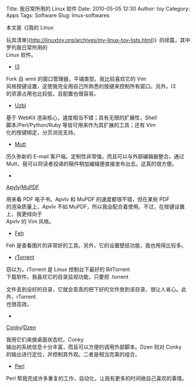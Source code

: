 Title: 我日常所用的 Linux 软件
Date: 2010-05-05 12:30
Author: toy
Category: Apps
Tags: Software
Slug: linux-softwares

本文是《[我的 Linux  

玩具清单](http://linuxtoy.org/archives/my-linux-toy-lists.html)》的续篇，其中罗列我日常所用的  
Linux 软件。

+ [I3](http://i3.zekjur.net/)

Fork 自 wmii 的窗口管理器，平铺类型。我比较喜欢它的 Vim  
风格按键设置，这使我完全用自己所熟悉的按键来控制所有窗口。另外，I3  
的资源占用也比较低，且配置也很容易。

+ [Uzbl](http://linuxtoy.org/archives/uzbl.html)

基于 WebKit 渲染核心，速度相当不错；具有无限的扩展性，Shell  
脚本/Perl/Python/Ruby 等皆可用来作为其扩展的工具；还有 Vim  
化的按键绑定，分页浏览支持。

+ [Mutt](http://www.mutt.org)

历久弥新的 E-mail 客户端。定制性非常强，而且可以与外部编辑器整合。通过  
Mutt，我可以将读者投递的稿件稍加编辑便直接发布出去。这真的很方便。

+
[Apvlv](http://linuxtoy.org/archives/apvlv.html)/[MuPDF](http://ccxvii.net/mupdf/)

用来看 PDF 电子书。Apvlv 和 MuPDF 的速度都很不错，但在某些 PDF  
的渲染质量上，Apvlv 不如
MuPDF，所以我会配合着使用。不过，在按键设置上，我更倾向于  
Apvlv 的 Vim 风格。

+ [Feh](http://linuxbrit.co.uk/software/feh/)

Feh 是查看图片的非常好的工具。另外，它的设置壁纸功能，我也用得比较多。

+ [rTorrent](http://linuxtoy.org/archives/rtorrent.html)

窃以为，rTorrent 是 Linux 控制台下最好的 BitTorrent  
下载软件。我喜欢它的目录监视功能，只要把 .torrent  

文件丢到设好的目录，它就会乖乖的把下好的文件放到该目录，很让人省心。此外，rTorrent  
也很高效。

+
[Conky](http://linuxtoy.org/archives/conky.html)/[Dzen](http://linuxtoy.org/archives/dzen.html)

我用它们来做桌面状态栏。Conky  
输出的系统信息十分丰富，而且可以方便的调用外部脚本。Dzen 则对 Conky  
的输出进行定位，并控制其外观。二者是相当完美的组合。

+ [Perl](http://perl.org)

Perl 帮我完成许多重复的工作，自动化，让我有更多的时间做自己喜欢的事情。
